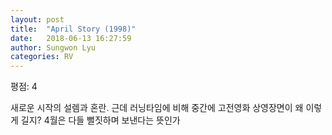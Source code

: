 ```yaml
---
layout: post
title:  "April Story (1998)"
date:   2018-06-13 16:27:59
author: Sungwon Lyu
categories: RV
---
```


평점: 4

새로운 시작의 설렘과 혼란. 근데 러닝타임에 비해 중간에 고전영화 상영장면이 왜 이렇게 길지? 4월은 다들 뻘짓하며 보낸다는 뜻인가